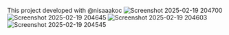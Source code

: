 This project developed with @nisaaakoc
![Screenshot 2025-02-19 204700](https://github.com/user-attachments/assets/302b42ef-e2ad-499a-85ab-7f3ca1d18038)
![Screenshot 2025-02-19 204645](https://github.com/user-attachments/assets/4f873328-c605-42fe-9874-f2f4f34742f9)
![Screenshot 2025-02-19 204603](https://github.com/user-attachments/assets/b6747b5d-16bd-4271-b362-b9245af1d408)
![Screenshot 2025-02-19 204545](https://github.com/user-attachments/assets/77e79123-8e21-4103-9d6e-764c9db066db)
